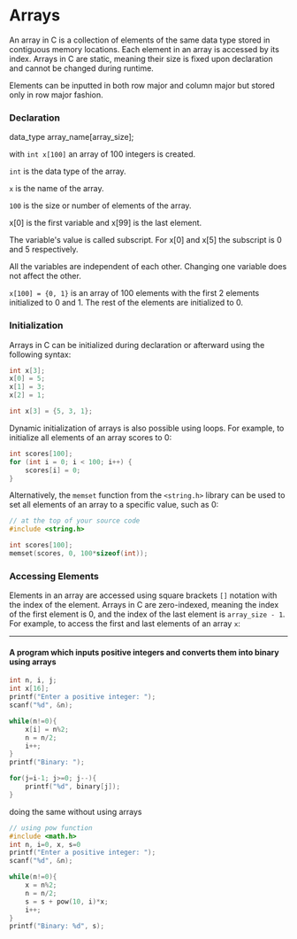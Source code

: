 # Arrays

An array in C is a collection of elements of the same data type stored in contiguous memory locations. Each element in an array is accessed by its index. Arrays in C are static, meaning their size is fixed upon declaration and cannot be changed during runtime.

Elements can be inputted in both row major and column major but stored only in row major fashion.

### Declaration

data_type array_name[array_size];

with `int x[100]` an array of 100 integers is created.

`int` is the data type of the array.

`x` is the name of the array.

`100` is the size or number of elements of the array.

x[0] is the first variable and x[99] is the last element.

The variable's value is called subscript. For x[0] and x[5] the subscript is 0 and 5 respectively.

All the variables are independent of each other. Changing one variable does not affect the other.



`x[100] = {0, 1}` is an array of 100 elements with the first 2 elements initialized to 0 and 1. The rest of the elements are initialized to 0.


### Initialization 

Arrays in C can be initialized during declaration or afterward using the following syntax:

```c
int x[3];
x[0] = 5;
x[1] = 3;
x[2] = 1;
```

```c
int x[3] = {5, 3, 1};
```

Dynamic initialization of arrays is also possible using loops. For example, to initialize all elements of an array scores to 0:

```C
int scores[100];
for (int i = 0; i < 100; i++) {
    scores[i] = 0;
}
```

Alternatively, the `memset` function from the `<string.h>` library can be used to set all elements of an array to a specific value, such as 0:

```C
// at the top of your source code
#include <string.h>

int scores[100];
memset(scores, 0, 100*sizeof(int));
```

### Accessing Elements

Elements in an array are accessed using square brackets `[]` notation with the index of the element. Arrays in C are zero-indexed, meaning the index of the first element is 0, and the index of the last element is `array_size - 1`. For example, to access the first and last elements of an array `x`:

---

#### A program which inputs positive integers and converts them into binary using arrays

```C
int n, i, j;
int x[16];
printf("Enter a positive integer: ");
scanf("%d", &n);

while(n!=0){
    x[i] = n%2;
    n = n/2;
    i++;
}
printf("Binary: ");

for(j=i-1; j>=0; j--){
    printf("%d", binary[j]);
}
```

doing the same without using arrays

```C
// using pow function 
#include <math.h>
int n, i=0, x, s=0
printf("Enter a positive integer: ");
scanf("%d", &n);

while(n!=0){
    x = n%2;
    n = n/2;
    s = s + pow(10, i)*x;
    i++;
}
printf("Binary: %d", s);
```

